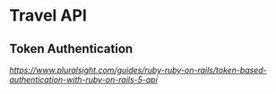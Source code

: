 # Travel API


## Token Authentication
  _https://www.pluralsight.com/guides/ruby-ruby-on-rails/token-based-authentication-with-ruby-on-rails-5-api_
